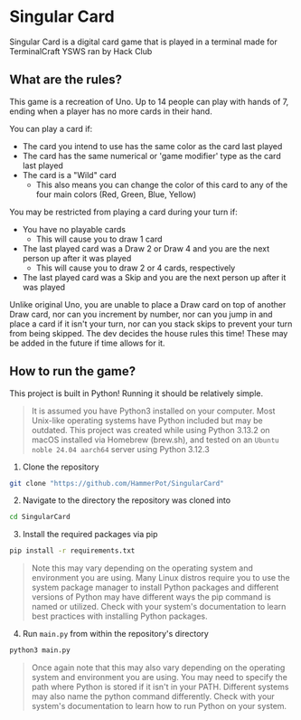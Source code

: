 # Singular Card

Singular Card is a digital card game that is played in a terminal made for TerminalCraft YSWS ran by Hack Club

## What are the rules?

This game is a recreation of Uno. Up to 14 people can play with hands of 7, ending when a player has no more cards in their hand. 

You can play a card if:

- The card you intend to use has the same color as the card last played
- The card has the same numerical or 'game modifier' type as the card last played
- The card is a "Wild" card
	- This also means you can change the color of this card to any of the four main colors (Red, Green, Blue, Yellow)

You may be restricted from playing a card during your turn if:

- You have no playable cards
	- This will cause you to draw 1 card
- The last played card was a Draw 2 or Draw 4 and you are the next person up after it was played
	- This will cause you to draw 2 or 4 cards, respectively
- The last played card was a Skip and you are the next person up after it was played

Unlike original Uno, you are unable to place a Draw card on top of another Draw card, nor can you increment by number, nor can you jump in and place a card if it isn't your turn, nor can you stack skips to prevent your turn from being skipped. The dev decides the house rules this time! These may be added in the future if time allows for it.


## How to run the game?

This project is built in Python! Running it should be relatively simple.

> It is assumed you have Python3 installed on your computer. Most Unix-like operating systems have Python included but may be outdated. This project was created while using Python 3.13.2 on macOS installed via Homebrew (brew.sh), and tested on an `Ubuntu noble 24.04 aarch64` server using Python 3.12.3


1. Clone the repository
```sh
git clone "https://github.com/HammerPot/SingularCard"
```
2. Navigate to the directory the repository was cloned into
```sh
cd SingularCard
```
3. Install the required packages via pip
```sh
pip install -r requirements.txt
```
> Note this may vary depending on the operating system and environment you are using. Many Linux distros require you to use the system package manager to install Python packages and different versions of Python may have different ways the pip command is named or utilized. Check with your system's documentation to learn best practices with installing Python packages.
4. Run `main.py` from within the repository's directory
```sh
python3 main.py
```
> Once again note that this may also vary depending on the operating system and environment you are using. You may need to specify the path where Python is stored if it isn't in your PATH. Different systems may also name the python command differently. Check with your system's documentation to learn how to run Python on your system.